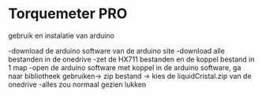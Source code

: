 # Torquemeter PRO
gebruik en instalatie van arduino

-download de arduino software van de arduino site
-download alle bestanden in de onedrive
-zet de HX711 bestanden en de koppel bestand in 1 map
-open de arduino software met koppel
in de arduino software, ga naar bibliotheek gebruiken-> zip bestand -> kies de liquidCristal.zip van de onedrive
-alles zou normaal gezien lukken
